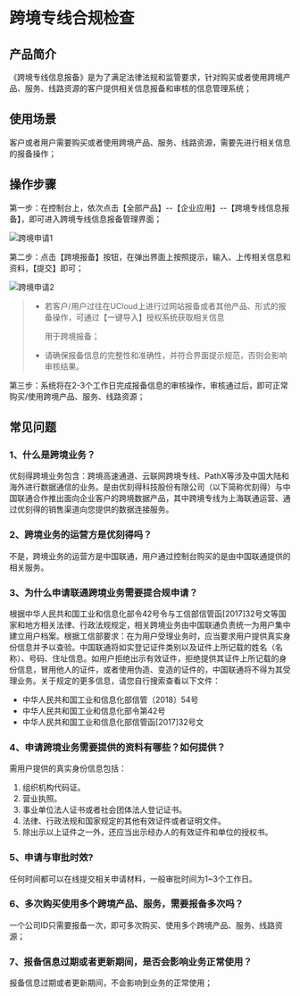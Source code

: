 <!--一下子提供一种思路，欢迎大家发挥 -->

# 跨境专线合规检查

## 产品简介

《跨境专线信息报备》是为了满足法律法规和监管要求，针对购买或者使用跨境产品、服务、线路资源的客户提供相关信息报备和审核的信息管理系统；



## 使用场景

客户或者用户需要购买或者使用跨境产品、服务、线路资源，需要先进行相关信息的报备操作；



## 操作步骤

第一步：在控制台上，依次点击【全部产品】--【企业应用】--【跨境专线信息报备】，即可进入跨境专线信息报备管理界面；

![跨境申请1](images/跨境申请1.png)



第二步：点击【跨境报备】按钮，在弹出界面上按照提示，输入、上传相关信息和资料，【提交】即可；

![跨境申请2](images/跨境申请2.png)

> - 若客户/用户过往在UCloud上进行过网站报备或者其他产品、形式的报备操作，可通过【一键导入】授权系统获取相关信息
>
>   用于跨境报备；
>
> - 请确保报备信息的完整性和准确性，并符合界面提示规范，否则会影响审核结果。



第三步：系统将在2-3个工作日完成报备信息的审核操作，审核通过后，即可正常购买/使用跨境产品、服务、线路资源；



## 常见问题

### 1、什么是跨境业务？

优刻得跨境业务包含：跨境高速通道、云联网跨境专线、PathX等涉及中国大陆和海外进行数据通信的业务。是由优刻得科技股份有限公司（以下简称优刻得）与中国联通合作推出面向企业客户的跨境数据产品，其中跨境专线为上海联通运营、通过优刻得的销售渠道向您提供的数据连接服务。

### 2、跨境业务的运营方是优刻得吗？

不是，跨境业务的运营方是中国联通，用户通过控制台购买的是由中国联通提供的相关服务。

### 3、为什么申请联通跨境业务需要提合规申请？

根据中华人民共和国工业和信息化部令42号令与工信部信管函[2017]32号文等国家和地方相关法律、行政法规规定，相关跨境业务由中国联通负责统一为用户集中建立用户档案。根据工信部要求：在为用户受理业务时，应当要求用户提供真实身份信息并予以查验。中国联通将如实登记证件类别以及证件上所记载的姓名（名称）、号码、住址信息。如用户拒绝出示有效证件，拒绝提供其证件上所记载的身份信息，冒用他人的证件，或者使用伪造、变造的证件的，中国联通将不得为其受理业务。关于规定的更多信息，请您自行搜索查看以下文件：

- 中华人民共和国工业和信息化部信管〔2018〕54号
- 中华人民共和国工业和信息化部令第42号
- 中华人民共和国工业和信息化部信管函[2017]32号文

### 4、申请跨境业务需要提供的资料有哪些？如何提供？

需用户提供的真实身份信息包括：

1. 组织机构代码证。
2. 营业执照。
3. 事业单位法人证书或者社会团体法人登记证书。
4. 法律、行政法规和国家规定的其他有效证件或者证明文件。
5. 除出示以上证件之一外，还应当出示经办人的有效证件和单位的授权书。

### 5、申请与审批时效?

任何时间都可以在线提交相关申请材料，一般审批时间为1~3个工作日。

### 6、多次购买使用多个跨境产品、服务，需要报备多次吗？

一个公司ID只需要报备一次，即可多次购买、使用多个跨境产品、服务、线路资源；

### 7、报备信息过期或者更新期间，是否会影响业务正常使用？

报备信息过期或者更新期间，不会影响到业务的正常使用；

